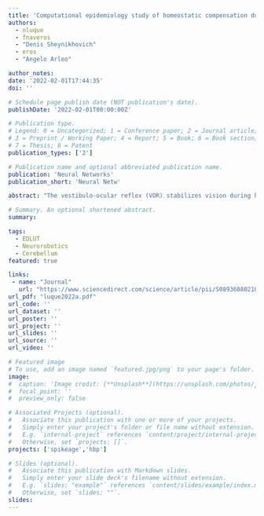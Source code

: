 ```yaml
---
title: 'Computational epidemiology study of homeostatic compensation during sensorimotor aging'
authors:
  - nluque
  - fnaveros
  - "Denis Sheynikhovich"
  - eros
  - "Angelo Arleo"

author_notes:
date: '2022-02-01T17:44:35'
doi: ''

# Schedule page publish date (NOT publication's date).
publishDate: '2022-02-01T00:00:00Z'

# Publication type.
# Legend: 0 = Uncategorized; 1 = Conference paper; 2 = Journal article;
# 3 = Preprint / Working Paper; 4 = Report; 5 = Book; 6 = Book section;
# 7 = Thesis; 8 = Patent
publication_types: ['2']

# Publication name and optional abbreviated publication name.
publication: 'Neural Networks'
publication_short: 'Neural Netw'

abstract: "The vestibulo-ocular reflex (VOR) stabilizes vision during head motion. Age-related changes of vestibular neuroanatomical properties predict a linear decay of VOR function. Nonetheless, human epidemiological data show a stable VOR function across the life span. In this study, we model cerebellum-dependent VOR adaptation to relate structural and functional changes throughout aging. We consider three neurosynaptic factors that may codetermine VOR adaptation during aging: the electrical coupling of inferior olive neurons, the long-term spike timing-dependent plasticity at parallel fiber – Purkinje cell synapses and mossy fiber – medial vestibular nuclei synapses, and the intrinsic plasticity of Purkinje cell synapses Our cross-sectional aging analyses suggest that long-term plasticity acts as a global homeostatic mechanism that underpins the stable temporal profile of VOR function. The results also suggest that the intrinsic plasticity of Purkinje cell synapses operates as a local homeostatic mechanism that further sustains the VOR at older ages. Importantly, the computational epidemiology approach presented in this study allows discrepancies among human cross-sectional studies to be understood in terms of interindividual variability in older individuals. Finally, our longitudinal aging simulations show that the amount of residual fibers coding for the peak and trough of the VOR cycle constitutes a predictive hallmark of VOR trajectories over a lifetime."

# Summary. An optional shortened abstract.
summary:

tags:
  - EDLUT
  - Neurorobotics
  - Cerebellum
featured: true

links:
 - name: "Journal"
   url: "https://www.sciencedirect.com/science/article/pii/S0893608021004652"
url_pdf: "luque2022a.pdf"
url_code: ''
url_dataset: ''
url_poster: ''
url_project: ''
url_slides: ''
url_source: ''
url_video: ''

# Featured image
# To use, add an image named `featured.jpg/png` to your page's folder.
image:
#  caption: 'Image credit: [**Unsplash**](https://unsplash.com/photos/jdD8gXaTZsc)'
#  focal_point: ''
#  preview_only: false

# Associated Projects (optional).
#   Associate this publication with one or more of your projects.
#   Simply enter your project's folder or file name without extension.
#   E.g. `internal-project` references `content/project/internal-project/index.md`.
#   Otherwise, set `projects: []`.
projects: ['spikeage','hbp']

# Slides (optional).
#   Associate this publication with Markdown slides.
#   Simply enter your slide deck's filename without extension.
#   E.g. `slides: "example"` references `content/slides/example/index.md`.
#   Otherwise, set `slides: ""`.
slides:
---
```

